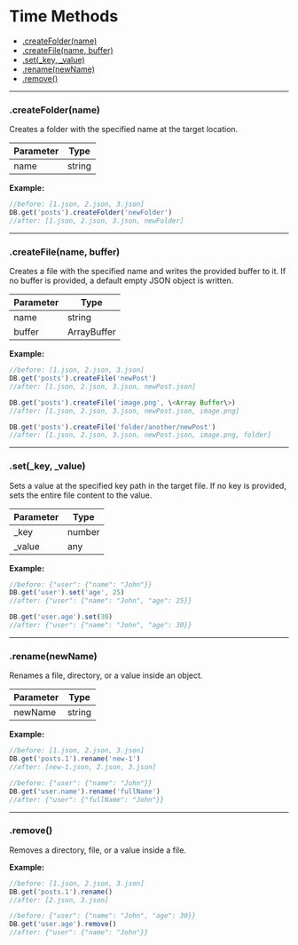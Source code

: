 # Time Methods

- [.createFolder(name)](#createfoldername)
- [.createFile(name, buffer)](#createfilename-buffer)
- [.set(\_key, \_value)](#set_key-_value)
- [.rename(newName)](#renamenewname)
- [.remove()](#remove)

---
### .createFolder(name)
Creates a folder with the specified name at the target location.

| Parameter | Type   |
| --------- | ------ |
| name      | string |

**Example:**
```js
//before: [1.json, 2.json, 3.json]
DB.get('posts').createFolder('newFolder')
//after: [1.json, 2.json, 3.json, newFolder]
```

---
### .createFile(name, buffer)
Creates a file with the specified name and writes the provided buffer to it. If no buffer is provided, a default empty JSON object is written.

| Parameter | Type        |
| --------- | ----------- |
| name      | string      |
| buffer    | ArrayBuffer |

**Example:**
```js
//before: [1.json, 2.json, 3.json]
DB.get('posts').createFile('newPost')
//after: [1.json, 2.json, 3.json, newPost.json]

DB.get('posts').createFile('image.png', \<Array Buffer\>)
//after: [1.json, 2.json, 3.json, newPost.json, image.png]

DB.get('posts').createFile('folder/another/newPost')
//after: [1.json, 2.json, 3.json, newPost.json, image.png, folder]
```

---
### .set(_key, _value)
Sets a value at the specified key path in the target file. If no key is provided, sets the entire file content to the value.

| Parameter | Type   |
| --------- | ------ |
| _key      | number |
| _value    | any    |

**Example:**
```js
//before: {"user": {"name": "John"}}
DB.get('user').set('age', 25)
//after: {"user": {"name": "John", "age": 25}}

DB.get('user.age').set(30)
//after: {"user": {"name": "John", "age": 30}}
```

---
### .rename(newName)
Renames a file, directory, or a value inside an object.

| Parameter | Type   |
| --------- | ------ |
| newName   | string |

**Example:**
```js
//before: [1.json, 2.json, 3.json]
DB.get('posts.1').rename('new-1')
//after: [new-1.json, 2.json, 3.json]
```

```js
//before: {"user": {"name": "John"}}
DB.get('user.name').rename('fullName')
//after: {"user": {"fullName": "John"}}
```

---
### .remove()
Removes a directory, file, or a value inside a file.

**Example:**
```js
//before: [1.json, 2.json, 3.json]
DB.get('posts.1').rename()
//after: [2.json, 3.json]
```

```js
//before: {"user": {"name": "John", "age": 30}}
DB.get('user.age').remove()
//after: {"user": {"name": "John"}}
```